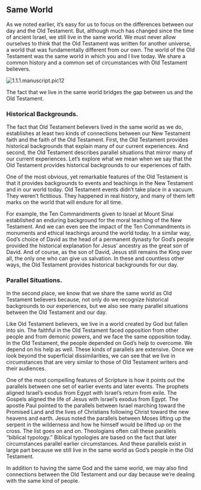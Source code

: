 ## Same World

As we noted earlier, it’s easy for us to focus on the differences between our day and the Old Testament. But, although much has changed since the time of ancient Israel, we still live in the same world. We must never allow ourselves to think that the Old Testament was written for another universe, a world that was fundamentally different from our own. The world of the Old Testament was the same world in which you and I live today. We share a common history and a common set of circumstances with Old Testament believers.

![1.1.1.manuscript.pic12](https://www.dropbox.com/s/468kzss5101urlz/1.1.1.manuscript.pic12.png?dl=1)

The fact that we live in the same world bridges the gap between us and the Old Testament.

### Historical Backgrounds.

The fact that Old Testament believers lived in the same world as we do, establishes at least two kinds of connections between our New Testament faith and the faith of the Old Testament. First, the Old Testament provides historical backgrounds that explain many of our current experiences. And second, the Old Testament describes parallel situations that mirror many of our current experiences. Let’s explore what we mean when we say that the Old Testament provides historical backgrounds to our experiences of faith.

One of the most obvious, yet remarkable features of the Old Testament is that it provides backgrounds to events and teachings in the New Testament and in our world today. Old Testament events didn’t take place in a vacuum. They weren’t fictitious. They happened in real history, and many of them left marks on the world that will endure for all time.

For example, the Ten Commandments given to Israel at Mount Sinai established an enduring background for the moral teaching of the New Testament. And we can even see the impact of the Ten Commandments in monuments and ethical teachings around the world today. In a similar way, God’s choice of David as the head of a permanent dynasty for God’s people provided the historical explanation for Jesus’ ancestry as the great son of David. And of course, as the son of David, Jesus still remains the King over all, the only one who can give us salvation. In these and countless other ways, the Old Testament provides historical backgrounds for our day. 

### Parallel Situations.

In the second place, we know that we share the same world as Old Testament believers because, not only do we recognize historical backgrounds to our experiences, but we also see many parallel situations between the Old Testament and our day.

Like Old Testament believers, we live in a world created by God but fallen into sin. The faithful in the Old Testament faced opposition from other people and from demonic powers, and we face the same opposition today. In the Old Testament, the people depended on God’s help to overcome. We depend on his help as well. These kinds of parallels are extensive. Once we look beyond the superficial dissimilarities, we can see that we live in circumstances that are very similar to those of Old Testament writers and their audiences.

One of the most compelling features of Scripture is how it points out the parallels between one set of earlier events and later events. The prophets aligned Israel’s exodus from Egypt with Israel’s return from exile. The Gospels aligned the life of Jesus with Israel’s exodus from Egypt. The apostle Paul pointed to the parallels between Israel marching toward the Promised Land and the lives of Christians following Christ toward the new heavens and earth. Jesus noted the parallels between Moses lifting up the serpent in the wilderness and how he himself would be lifted up on the cross. The list goes on and on. Theologians often call these parallels “biblical typology.” Biblical typologies are based on the fact that later circumstances parallel earlier circumstances. And these parallels exist in large part because we still live in the same world as God’s people in the Old Testament.

In addition to having the same God and the same world, we may also find connections between the Old Testament and our day because we’re dealing with the same kind of people.
